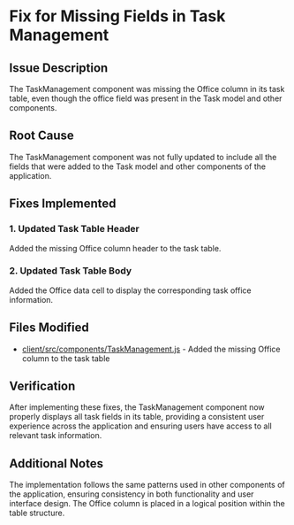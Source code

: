 # Fix for Missing Fields in Task Management

## Issue Description

The TaskManagement component was missing the Office column in its task table, even though the office field was present in the Task model and other components.

## Root Cause

The TaskManagement component was not fully updated to include all the fields that were added to the Task model and other components of the application.

## Fixes Implemented

### 1. Updated Task Table Header
Added the missing Office column header to the task table.

### 2. Updated Task Table Body
Added the Office data cell to display the corresponding task office information.

## Files Modified

- [client/src/components/TaskManagement.js](file:///d:/Project/Quodo3/client/src/components/TaskManagement.js) - Added the missing Office column to the task table

## Verification

After implementing these fixes, the TaskManagement component now properly displays all task fields in its table, providing a consistent user experience across the application and ensuring users have access to all relevant task information.

## Additional Notes

The implementation follows the same patterns used in other components of the application, ensuring consistency in both functionality and user interface design. The Office column is placed in a logical position within the table structure.